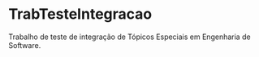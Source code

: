 # TrabTesteIntegracao
Trabalho de teste de integração de Tópicos Especiais em Engenharia de Software.
